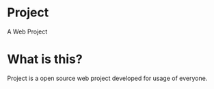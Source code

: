 # Project
A Web Project
# What is this?
Project is a open source web project developed for usage of everyone.
